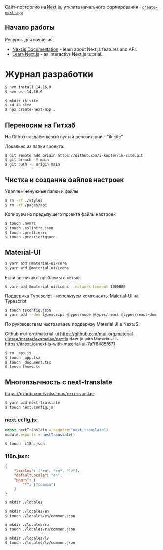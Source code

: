Сайт-портфолио на [Next.js](https://koptef.com/), утилита начального формирования - [`create-next-app`](https://github.com/vercel/next.js/tree/canary/packages/create-next-app).

## Начало работы

Ресурсы для изучения:

-   [Next.js Documentation](https://nextjs.org/docs) - learn about Next.js features and API.
-   [Learn Next.js](https://nextjs.org/learn) - an interactive Next.js tutorial.

# Журнал разработки

```bash
$ nvm install 14.16.0
$ nvm use 14.16.0

$ mkdir ik-site
$ cd ik-site
$ npx create-next-app .
```

## Переносим на Гитхаб

На Github cоздаём новый пустой репозиторий - "ik-site"

Локально из папки проекта:

```bash
$ git remote add origin https://github.com/i-koptev/ik-site.git
$ git branch -M main
$ git push -u origin main
```

## Чистка и создание файлов настроек

Удаляем ненужные папки и файлы

```bash
$ rm -rf ./styles
$ rm -rf /pages/api
```

Копируем из предыдущего проекта файлы настроек

```bash
$ touch .nvmrc
$ touch .eslintrc.json
$ touch .prettierrc
$ touch .prettierignore
```

## Material-UI

```bash
$ yarn add @material-ui/core
$ yarn add @material-ui/icons
```

Если возникают проблемы с сетью:

```bash
$ yarn add @material-ui/icons --network-timeout 1000000
```

Поддержка Typescript - используем компоненты Material-UI на Typescript

```bash
$ touch tsconfig.json
$ yarn add --dev typescript @types/node @types/react @types/react-dom

```

По руководствам настраиваем поддержку Material UI в NextJS.

Github mui-org/material-ui https://github.com/mui-org/material-ui/tree/master/examples/nextjs
Next.js with Material-UI- https://itnext.io/next-js-with-material-ui-7a7f6485f671

```bash
$ rm _app.js
$ touch _app.tsx
$ touch _document.tsx
$ touch theme.ts
```

## Многоязычность с next-translate

https://github.com/vinissimus/next-translate

```bash
$ yarn add next-translate
$ touch next.config.js
```

### next.cofig.js:

```js
const nextTranslate = require("next-translate")
module.exports = nextTranslate()
```

```bash
$ touch  i18n.json
```

### 118n.json:

```json
{
    "locales": ["ru", "en", "lv"],
    "defaultLocale": "en",
    "pages": {
        "*": ["common"]
    }
}
```

```bash
$ mkdir ./locales

$ mkdir ./locales/en
$ touch ./locales/en/common.json

$ mkdir ./locales/ru
$ touch ./locales/ru/common.json

$ mkdir ./locales/lv
$ touch ./locales/lv/common.json
```
